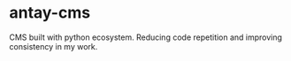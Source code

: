 # antay-cms
CMS built with python ecosystem. Reducing code repetition and improving consistency in my work.
